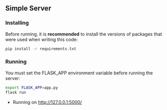 ## Simple Server

### Installing

Before running, it is **recommended** to install the versions of packages that were used when writing this code:

```sh
pip install -r requirements.txt
```

### Running

You must set the FLASK_APP environment variable before running the server:

```sh
export FLASK_APP=app.py
flask run
```

 * Running on http://127.0.0.1:5000/